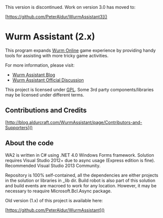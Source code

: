 This version is discontinued. Work on version 3.0 has moved to:

[https://github.com/PeterAldur/WurmAssistant3]()

Wurm Assistant (2.x)
====================
This program expands [Wurm Online][] game experience by providing handy tools for assisting with more tricky game activities.

For more information, please visit:

* [Wurm Assistant Blog][blog website]
* [Wurm Assistant Official Discussion][official thread]

This project is licensed under [GPL]. Some 3rd party components/libraries may be licensed under different terms.

Contributions and Credits
--------------
[http://blog.aldurcraft.com/WurmAssistant/page/Contributors-and-Supporters]()

About the code
--------------
WA2 is written in C# using .NET 4.0 Windows Forms framework. Solution requires Visual Studio 2012+ due to async usage (Express edition is fine). Recommended Visual Studio 2013 Community.

Repository is 100% self-contained, all the dependencies are either projects in the solution or libraries in _lib dir. Build robot is also part of this solution and build events are macroed to work for any location. However, it may be necessary to reaquire Microsoft.Bcl.Async package.

Old version (1.x) of this project is available here:

[https://github.com/PeterAldur/WurmAssistant]()

[3rdpartycomponents]: http://blog.aldurcraft.com/WurmAssistant/page/Contributors-and-Supporters
[Wurm Online]: http://wurmonline.com/
[blog website]: http://blog.aldurcraft.com/wurmassistant/
[official thread]: http://forum.wurmonline.com/index.php?/topic/68031-windows-tool-wurm-assistant-wa2-alpha-released/
[GPL]: http://www.gnu.org/licenses/gpl.html
[email]: aldurcraft@gmail.com
[Microsoft.BCL]: http://nuget.org/packages/Microsoft.Bcl.Async/
[irrKlang]: http://www.ambiera.com/irrklang/
[SQLite]: http://www.sqlite.org/
[Notification Window]: http://www.codeproject.com/Articles/277584/Notification-Window
